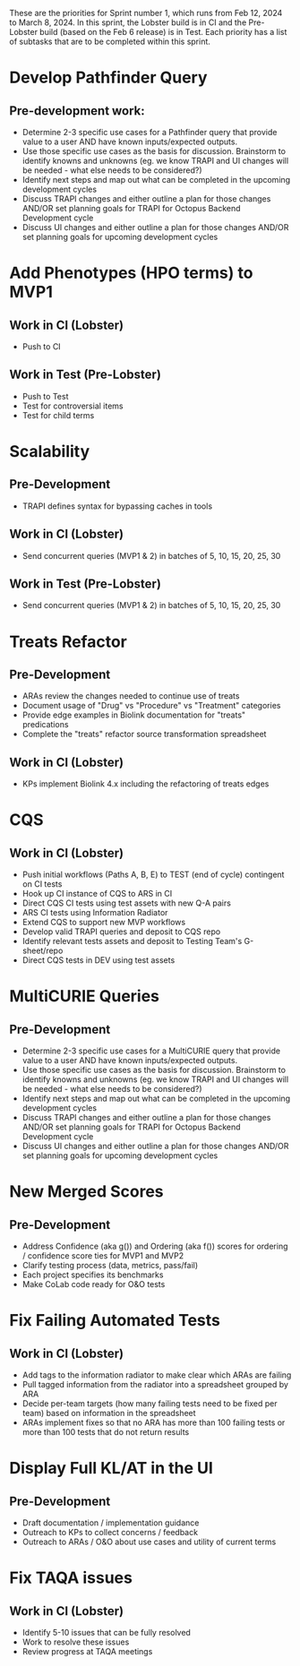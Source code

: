 These are the priorities for Sprint number 1, which runs from Feb 12, 2024 to March 8, 2024.
In this sprint, the Lobster build is in CI and the Pre-Lobster build (based on the Feb 6 release) is in Test.
Each priority has a list of subtasks that are to be completed within this sprint.

# Develop Pathfinder Query
## Pre-development work:
- Determine 2-3 specific use cases for a Pathfinder query that provide value to a user AND have known inputs/expected outputs. 
- Use those specific use cases as the basis for discussion. Brainstorm to identify knowns and unknowns (eg. we know TRAPI and UI changes will be needed - what else needs to be considered?)
- Identify next steps and map out what can be completed in the upcoming development cycles
- Discuss TRAPI changes and either outline a plan for those changes AND/OR set planning goals for TRAPI for Octopus Backend Development cycle
- Discuss UI changes and either outline a plan for those changes AND/OR set planning goals for upcoming development cycles

# Add Phenotypes (HPO terms) to MVP1
## Work in CI (Lobster)
- Push to CI
## Work in Test (Pre-Lobster)
- Push to Test
- Test for controversial items
- Test for child terms

# Scalability
## Pre-Development
- TRAPI defines syntax for bypassing caches in tools
## Work in CI (Lobster)
- Send concurrent queries (MVP1 & 2) in batches of 5, 10, 15, 20, 25, 30
## Work in Test (Pre-Lobster)
- Send concurrent queries (MVP1 & 2) in batches of 5, 10, 15, 20, 25, 30

# Treats Refactor
## Pre-Development
- ARAs review the changes needed to continue use of treats
- Document usage of "Drug" vs "Procedure" vs "Treatment" categories
- Provide edge examples in Biolink documentation for "treats" predications
- Complete the "treats" refactor source transformation spreadsheet
## Work in CI (Lobster)
- KPs implement Biolink 4.x including the refactoring of treats edges

# CQS
## Work in CI (Lobster)
- Push initial workflows (Paths A, B, E) to TEST (end of cycle) contingent on CI tests
- Hook up CI instance of CQS to ARS in CI
- Direct CQS CI tests using test assets with new Q-A pairs
- ARS CI tests using Information Radiator
- Extend CQS to support new MVP workflows
- Develop valid TRAPI queries and deposit to CQS repo
- Identify relevant tests assets and deposit to Testing Team's G-sheet/repo
- Direct CQS tests in DEV using test assets

# MultiCURIE Queries
## Pre-Development
- Determine 2-3 specific use cases for a MultiCURIE query that provide value to a user AND have known inputs/expected outputs.
- Use those specific use cases as the basis for discussion. Brainstorm to identify knowns and unknowns (eg. we know TRAPI and UI changes will be needed - what else needs to be considered?)
- Identify next steps and map out what can be completed in the upcoming development cycles
- Discuss TRAPI changes and either outline a plan for those changes AND/OR set planning goals for TRAPI for Octopus Backend Development cycle
- Discuss UI changes and either outline a plan for those changes AND/OR set planning goals for upcoming development cycles

# New Merged Scores
## Pre-Development
- Address Confidence (aka g()) and Ordering (aka f()) scores for ordering / confidence score ties for MVP1 and MVP2
- Clarify testing process (data, metrics, pass/fail)
- Each project specifies its benchmarks
- Make CoLab code ready for O&O tests

# Fix Failing Automated Tests
## Work in CI (Lobster)
- Add tags to the information radiator to make clear which ARAs are failing
- Pull tagged information from the radiator into a spreadsheet grouped by ARA
- Decide per-team targets (how many failing tests need to be fixed per team) based on information in the spreadsheet
- ARAs implement fixes so that no ARA has more than 100 failing tests or more than 100 tests that do not return results

# Display Full KL/AT in the UI
## Pre-Development
- Draft documentation / implementation guidance
- Outreach to KPs to collect concerns / feedback
- Outreach to ARAs / O&O about use cases and utility of current terms

# Fix TAQA issues
## Work in CI (Lobster)
- Identify 5-10 issues that can be fully resolved
- Work to resolve these issues
- Review progress at TAQA meetings
